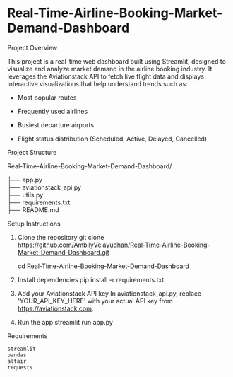 #  Real-Time-Airline-Booking-Market-Demand-Dashboard

 Project Overview

This project is a real-time web dashboard built using Streamlit, designed to visualize and analyze market demand in the airline booking industry. It leverages the Aviationstack API to fetch live flight data and displays interactive visualizations that help understand trends such as:

* Most popular routes

* Frequently used airlines

* Busiest departure airports

* Flight status distribution (Scheduled, Active, Delayed, Cancelled)


Project Structure

Real-Time-Airline-Booking-Market-Demand-Dashboard/

├── app.py                     
├── aviationstack_api.py       
├── utils.py                   
├── requirements.txt           
├── README.md                  

 Setup Instructions

1. Clone the repository
    git clone https://github.com/AmbilyVelayudhan/Real-Time-Airline-Booking-Market-Demand-Dashboard.git
   
    cd Real-Time-Airline-Booking-Market-Demand-Dashboard

3. Install dependencies
    pip install -r requirements.txt

4. Add your Aviationstack API key
    In aviationstack_api.py, replace 'YOUR_API_KEY_HERE' with your actual API key from https://aviationstack.com.

5. Run the app
    streamlit run app.py
   
 Requirements

    streamlit
    pandas
    altair
    requests
 

